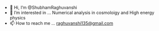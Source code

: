 - 👋 Hi, I’m @ShubhamRaghuvanshi
- 👀 I’m interested in ... Numerical analysis in cosmoloigy and High energy physics 
- 📫 How to reach me ... raghuvanshi135@gmail.com

<!---
ShubhamRaghuvanshi/ShubhamRaghuvanshi is a ✨ special ✨ repository because its `README.md` (this file) appears on your GitHub profile.
You can click the Preview link to take a look at your changes.
--->
